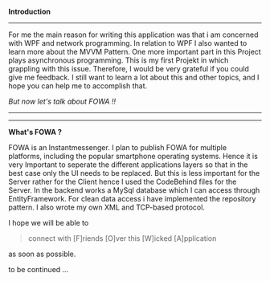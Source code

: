 **Introduction**

----------
For me the main reason for writing this application was that i am concerned with WPF and network programming. In relation to WPF I also wanted to learn more about the MVVM Pattern. One more important part in this Project plays asynchronous programming. This is my first Projekt  in which grappling with this issue. Therefore, I would be very grateful if you could give me feedback. I still want to learn a lot about this and other topics, and I hope you can help me to accomplish that.

*But now let's talk about FOWA !!*

----------

----------

**What's FOWA ?**

FOWA is an Instantmessenger. I plan to publish FOWA for multiple platforms, including the popular smartphone operating systems. Hence it is very Important to seperate the different applications layers so that in the best case only the UI needs to be replaced. But this is less important for the Server rather for the Client hence I used the CodeBehind files for the Server. In the backend works a MySql database which I can access through EntityFramework.
For clean data access i have implemented the repository pattern. I also wrote my own XML and TCP-based protocol.

I hope we will be able to
> connect with [F]riends [O]ver this [W]icked [A]pplication

as soon as possible.

to be continued ...

